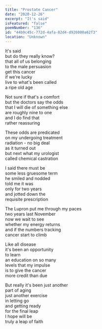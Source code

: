 ```yaml
---
title: "Prostate Cancer"
date: "2020-12-26"
excerpt: "It's said"
isFeatured: "false"
poemNumber: "136"
id: "44b9c45c-772d-4afa-82d4-d926080a62f3"
location: "Unknown"
---
```


It's said  
but do they really know?  
that all of us belonging  
to the male persuasion  
get this cancer  
if we're lucky  
live to what's been called  
a ripe old age

Not sure if that's a comfort  
but the doctors say the odds  
that I will die of something else  
are roughly nine to one  
and I do find that  
rather reassuring

These odds are predicated  
on my undergoing treatment  
radiation - no big deal  
as it turned out  
but next what my urologist  
called chemical castration

I said there must be  
some less gruesome term  
he smiled and nodded  
told me it was  
only for two years  
and jotted down the  
requisite prescription

The Lupron put me through my paces  
two years last November  
now we wait to see  
whether my energy returns  
and if the numbers tracking  
cancer start to climb

Like all disease  
it's been an opportunity  
to learn  
an education on so many  
levels that my impulse  
is to give the cancer  
more credit than due

But really it's been just another  
part of aging  
just another exercise  
in letting go  
and getting ready  
for the final leap  
I hope will be  
truly a leap of faith
